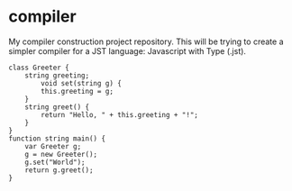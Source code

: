 compiler
========

My compiler construction project repository. This will be trying to create a simpler compiler for a JST language: Javascript with Type (.jst).

```
class Greeter {
	string greeting;
		void set(string g) {
		this.greeting = g;
	}
	string greet() {
		return "Hello, " + this.greeting + "!";
	}
}
function string main() {
	var Greeter g;
	g = new Greeter();
	g.set("World");
	return g.greet();
}
```
